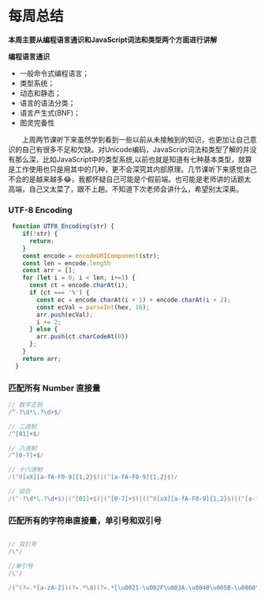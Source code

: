 # 每周总结

  **本周主要从编程语言通识和JavaScript词法和类型两个方面进行讲解**  

  **编程语言通识**
  * 一般命令式编程语言；
  * 类型系统；
  * 动态和静态；
  * 语言的语法分类；
  * 语言产生式(BNF)；
  * 图灵完备性
  
　　上周两节课听下来虽然学到看到一些以前从未接触到的知识，也更加让自己意识的自己有很多不足和欠缺。对Unicode编码，JavaScript词法和类型了解的并没有那么深，比如JavaScript中的类型系统,以前也就是知道有七种基本类型，就算是工作使用也只是用其中的几种，更不会深究其内部原理。几节课听下来感觉自己不会的是越来越多😂，我都怀疑自己可能是个假前端。也可能是老师讲的话题太高端，自己又太菜了，跟不上趟。不知道下次老师会讲什么，希望别太深奥。
  
  
  


### UTF-8 Encoding

```js
 function UTF8_Encoding(str) {
    if(!str) {
      return;
    }
    const encode = encodeURIComponent(str);
    const len = encode.length
    const arr = [];
    for (let i = 0; i < len; i+=1) {
      const ct = encode.charAt(i);
      if (ct === '%') {
        const ec = encode.charAt(i + 1) + encode.charAt(i + 2);
        const ecVal = parseInt(hex, 16);
        arr.push(ecVal);
        i += 2;
      } else {
        arr.push(ct.charCodeAt(0))
      };
    }
    return arr;
  }
```

### 匹配所有 Number 直接量
```js
// 数字正则
/^-?\d*\.?\d+$/

// 二进制
/^[01]+$/

// 八进制
/^[0-7]+$/

// 十六进制
/(^0[xX][a-fA-F0-9]{1,2}$)|(^[a-fA-F0-9]{1,2}$)/

// 综合
/(^-?\d*\.?\d+$)|(^[01]+$)|(^[0-7]+$)|((^0[xX][a-fA-F0-9]{1,2}$)|(^[a-fA-F0-9]{1,2}$))/
```

### 匹配所有的字符串直接量，单引号和双引号

```js

// 双引号
/\"/

//单引号
/\'/

/(^(?=.*[a-zA-Z])(?=.*\d)(?=.*[\u0021-\u002F\u003A-\u0040\u005B-\u0060\u007B-\u007E])[\u0021-\u007E]{6,16}$)|(^(?=.*[a-zA-Z])(?=.*\d)(?=.*[\x21-\x2F\x3A-\x40\x5B-\x60\x7B-\x7E])[\x21-\x7E]{6,16}$)|((?:[^"\\]|\\.)*"|'(?:[^'\\]|\\.)*)/

```
